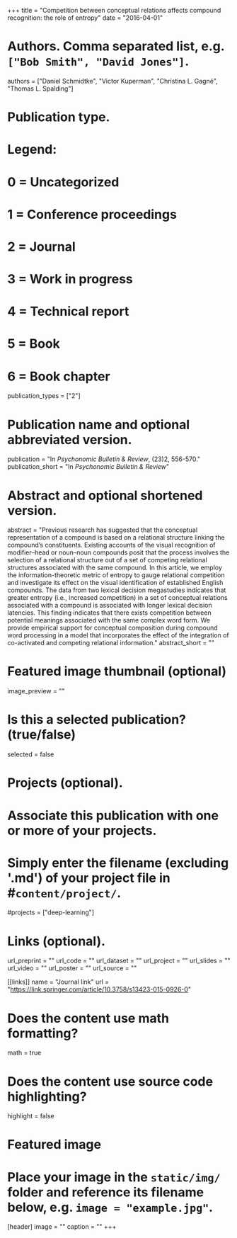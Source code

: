 +++
title = "Competition between conceptual relations affects compound recognition: the role of entropy"
date = "2016-04-01"

# Authors. Comma separated list, e.g. `["Bob Smith", "David Jones"]`.
authors = ["Daniel Schmidtke", "Victor Kuperman", "Christina L. Gagné", "Thomas L. Spalding"]

# Publication type.
# Legend:
# 0 = Uncategorized
# 1 = Conference proceedings
# 2 = Journal
# 3 = Work in progress
# 4 = Technical report
# 5 = Book
# 6 = Book chapter
publication_types = ["2"]

# Publication name and optional abbreviated version.
publication = "In *Psychonomic Bulletin & Review*, (23)2, 556-570."
publication_short = "In *Psychonomic Bulletin & Review*"

# Abstract and optional shortened version.
abstract = "Previous research has suggested that the conceptual representation of a compound is based on a relational structure linking the compound’s constituents. Existing accounts of the visual recognition of modifier–head or noun–noun compounds posit that the process involves the selection of a relational structure out of a set of competing relational structures associated with the same compound. In this article, we employ the information-theoretic metric of entropy to gauge relational competition and investigate its effect on the visual identification of established English compounds. The data from two lexical decision megastudies indicates that greater entropy (i.e., increased competition) in a set of conceptual relations associated with a compound is associated with longer lexical decision latencies. This finding indicates that there exists competition between potential meanings associated with the same complex word form. We provide empirical support for conceptual composition during compound word processing in a model that incorporates the effect of the integration of co-activated and competing relational information."
abstract_short = ""

# Featured image thumbnail (optional)
image_preview = ""

# Is this a selected publication? (true/false)
selected = false

# Projects (optional).
#   Associate this publication with one or more of your projects.
#   Simply enter the filename (excluding '.md') of your project file in #`content/project/`.
#projects = ["deep-learning"]

# Links (optional). 
url_preprint = ""
url_code = ""
url_dataset = ""
url_project = ""
url_slides = ""
url_video = ""
url_poster = ""
url_source = ""

[[links]]
name = "Journal link"
url = "https://link.springer.com/article/10.3758/s13423-015-0926-0"

# Does the content use math formatting?
math = true

# Does the content use source code highlighting?
highlight = false

# Featured image
# Place your image in the `static/img/` folder and reference its filename below, e.g. `image = "example.jpg"`.
[header]
image = ""
caption = ""
+++
